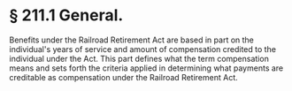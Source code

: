 # § 211.1   General.

Benefits under the Railroad Retirement Act are based in part on the individual's years of service and amount of compensation credited to the individual under the Act. This part defines what the term compensation means and sets forth the criteria applied in determining what payments are creditable as compensation under the Railroad Retirement Act.




